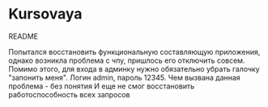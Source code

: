 # Kursovaya

README

Попытался восстановить функциональную составляющую приложения, однако возникла проблема с чпу, пришлось его отключить совсем.
Помимо этого, для входа в админку нужно обязательно убрать галочку "запонить меня". Логин admin, пароль 12345. Чем вызвана данная проблема - без понятия
И еще не смог восстановить работоспособность всех запросов
